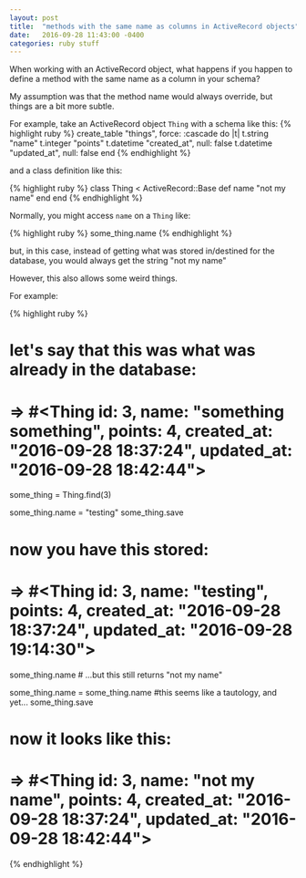 ```yaml
---
layout: post
title:  "methods with the same name as columns in ActiveRecord objects"
date:   2016-09-28 11:43:00 -0400
categories: ruby stuff
---
```


When working with an ActiveRecord object, what happens if you happen to define
a method with the same name as a column in your schema?

My assumption was that the method name would always override, but things are a
bit more subtle.

For example, take an ActiveRecord object `Thing` with a schema like this:
{% highlight ruby %}
create_table "things", force: :cascade do |t|
  t.string   "name"
  t.integer  "points"
  t.datetime "created_at", null: false
  t.datetime "updated_at", null: false
end
{% endhighlight %}

and a class definition like this:

{% highlight ruby %}
class Thing < ActiveRecord::Base
  def name
    "not my name"
  end
end
{% endhighlight %}

Normally, you might access `name` on a `Thing` like:

{% highlight ruby %}
some_thing.name
{% endhighlight %}

but, in this case, instead of getting what was stored in/destined for the database, you would
always get the string "not my name"

However, this also allows some weird things.

For example:

{% highlight ruby %}
# let's say that this was what was already in the database:
#  => #<Thing id: 3, name: "something something", points: 4, created_at: "2016-09-28 18:37:24", updated_at: "2016-09-28 18:42:44">
some_thing = Thing.find(3)

some_thing.name = "testing"
some_thing.save
# now you have this stored:
# => #<Thing id: 3, name: "testing", points: 4, created_at: "2016-09-28 18:37:24", updated_at: "2016-09-28 19:14:30">
some_thing.name # ...but this still returns "not my name"

some_thing.name = some_thing.name #this seems like a tautology, and yet...
some_thing.save

# now it looks like this:
#  => #<Thing id: 3, name: "not my name", points: 4, created_at: "2016-09-28 18:37:24", updated_at: "2016-09-28 18:42:44">
{% endhighlight %}

